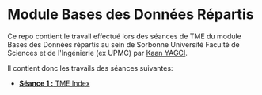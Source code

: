 # Module Bases des Données Répartis

Ce repo contient le travail effectué lors des séances de TME du module Bases des Données répartis au sein de Sorbonne Université Faculté de Sciences et de l'Ingénierie (ex UPMC) par [Kaan YAGCI](https://kaanyagci.com).

Il contient donc les travails des séances suivantes:

- [**Séance 1 :** TME Index](tmeIndex/Reponses.md)